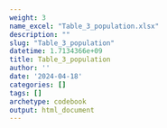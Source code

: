 ```yaml
---
weight: 3
name_excel: "Table_3_population.xlsx"
description: ""
slug: "Table_3_population"
datetime: 1.7134366e+09
title: Table_3_population
author: ''
date: '2024-04-18'
categories: []
tags: []
archetype: codebook
output: html_document
---
```


<div class="tabcontent"></div>
